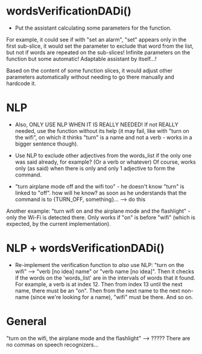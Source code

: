 # wordsVerificationDADi()

- Put the assistant calculating some parameters for the function.

For example, it could see if with "set an alarm", "set" appears only in the first sub-slice, it would set the
parameter to exclude that word from the list, but not if words are repeated on the sub-slices!
Infinite parameters on the function but some automatic! Adaptable assistant by itself...!

Based on the content of some function slices, it would adjust other parameters automatically without needing to go there
manually and hardcode it.


# NLP

- Also, ONLY USE NLP WHEN IT IS REALLY NEEDED! If not REALLY needed, use the function without its help (it may fail, like
with "turn on the wifi", on which it thinks "turn" is a name and not a verb - works in a bigger sentence though).

- Use NLP to exclude other adjectives from the words_list if the only one was said already, for example? (Or a verb or
whatever) Of course, works only (as said) when there is only and only 1 adjective to form the command.

- "turn airplane mode off and the wifi too" - he doesn't know "turn" is linked to "off". how will he know? as soon as he
understands that the command is to {TURN_OFF, something}... --> do this

Another example: "turn wifi on and the airplane mode and the flashlight" - only the Wi-Fi is detected there. Only works
if "on" is before "wifi" (which is expected, by the current implementation).


# NLP + wordsVerificationDADi()

- Re-implement the verification function to *also* use NLP: "turn on the wifi" --> "verb [no idea] name" or "verb name
[no idea]". Then it checks if the words on the 'words_list' are in the intervals of words that it found. For example,
a verb is at index 12. Then from index 13 until the next name, there must be an "on". Then from the next name to the
next non-name (since we're looking for a name), "wifi" must be there. And so on.


# General

"turn on the wifi, the airplane mode and the flashlight" --> ????? There are no commas on speech recognizers...
